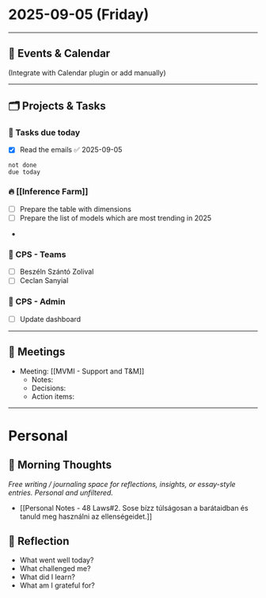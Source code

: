 # 2025-09-05 (Friday)



---

## 📅 Events & Calendar
(Integrate with Calendar plugin or add manually)

---


## 🗂 Projects & Tasks


### 📝 Tasks due today

- [x] Read the emails ✅ 2025-09-05


```tasks
not done
due today
```



### 🔥 [[Inference Farm]] 
- [ ] Prepare the table with dimensions
- [ ] Prepare the list of models which are most trending in 2025
-

### 📝 CPS - Teams
- [ ] Beszéln Szántó Zolival
- [ ] Ceclan Sanyial

### 📝 CPS - Admin
- [ ] Update dashboard



---

## 🤝 Meetings
- Meeting: [[MVMI - Support and T&M]]  
  - Notes:  
  - Decisions:  
  - Action items:  



---
# Personal
## 🌅 Morning Thoughts
_Free writing / journaling space for reflections, insights, or essay-style entries. Personal and unfiltered._

- [[Personal Notes - 48 Laws#2. Sose bízz túlságosan a barátaidban és tanuld meg használni az ellenségeidet.]]


## 🌙 Reflection
- What went well today?  
- What challenged me?  
- What did I learn?  
- What am I grateful for?  
  
  
